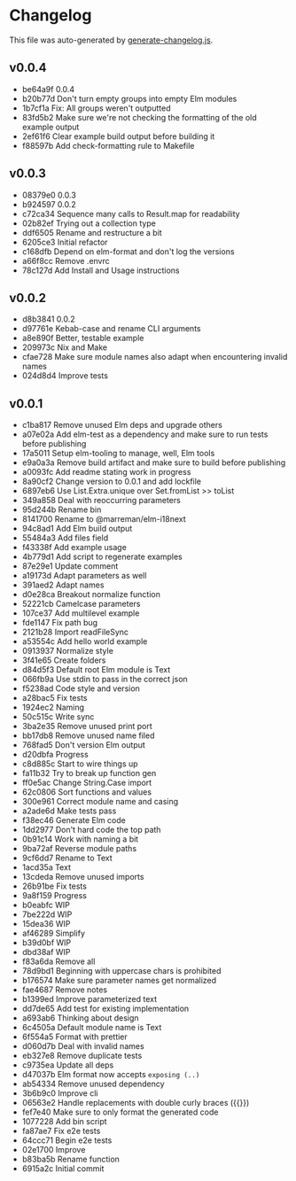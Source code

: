 # Changelog

  This file was auto-generated by [generate-changelog.js](./generate-changelog.js).

  ## v0.0.4

- be64a9f 0.0.4
- b20b77d Don't turn empty groups into empty Elm modules
- 1b7cf1a Fix: All groups weren't outputted
- 83fd5b2 Make sure we're not checking the formatting of the old example output
- 2ef61f6 Clear example build output before building it
- f88597b Add check-formatting rule to Makefile

## v0.0.3

- 08379e0 0.0.3
- b924597 0.0.2
- c72ca34 Sequence many calls to Result.map for readability
- 02b82ef Trying out a collection type
- ddf6505 Rename and restructure a bit
- 6205ce3 Initial refactor
- c168dfb Depend on elm-format and don't log the versions
- a66f8cc Remove .envrc
- 78c127d Add Install and Usage instructions

## v0.0.2

- d8b3841 0.0.2
- d97761e Kebab-case and rename CLI arguments
- a8e890f Better, testable example
- 209973c Nix and Make
- cfae728 Make sure module names also adapt when encountering invalid names
- 024d8d4 Improve tests

## v0.0.1

- c1ba817 Remove unused Elm deps and upgrade others
- a07e02a Add elm-test as a dependency and make sure to run tests before publishing
- 17a5011 Setup elm-tooling to manage, well, Elm tools
- e9a0a3a Remove build artifact and make sure to build before publishing
- a0093fc Add readme stating work in progress
- 8a90cf2 Change version to 0.0.1 and add lockfile
- 6897eb6 Use List.Extra.unique over Set.fromList >> toList
- 349a858 Deal with reoccurring parameters
- 95d244b Rename bin
- 8141700 Rename to @marreman/elm-i18next
- 94c8ad1 Add Elm build output
- 55484a3 Add files field
- f43338f Add example usage
- 4b779d1 Add script to regenerate examples
- 87e29e1 Update comment
- a19173d Adapt parameters as well
- 391aed2 Adapt names
- d0e28ca Breakout normalize function
- 52221cb Camelcase parameters
- 107ce37 Add multilevel example
- fde1147 Fix path bug
- 2121b28 Import readFileSync
- a53554c Add hello world example
- 0913937 Normalize style
- 3f41e65 Create folders
- d84d5f3 Default root Elm module is Text
- 066fb9a Use stdin to pass in the correct json
- f5238ad Code style and version
- a28bac5 Fix tests
- 1924ec2 Naming
- 50c515c Write sync
- 3ba2e35 Remove unused print port
- bb17db8 Remove unused name filed
- 768fad5 Don't version Elm output
- d20dbfa Progress
- c8d885c Start to wire things up
- fa11b32 Try to break up function gen
- ff0e5ac Change String.Case import
- 62c0806 Sort functions and values
- 300e961 Correct module name and casing
- a2ade6d Make tests pass
- f38ec46 Generate Elm code
- 1dd2977 Don't hard code the top path
- 0b91c14 Work with naming a bit
- 9ba72af Reverse module paths
- 9cf6dd7 Rename to Text
- 1acd35a Text
- 13cdeda Remove unused imports
- 26b91be Fix tests
- 9a8f159 Progress
- b0eabfc WIP
- 7be222d WIP
- 15dea36 WIP
- af46289 Simplify
- b39d0bf WIP
- dbd38af WIP
- f83a6da Remove all
- 78d9bd1 Beginning with uppercase chars is prohibited
- b176574 Make sure parameter names get normalized
- fae4687 Remove notes
- b1399ed Improve parameterized text
- dd7de65 Add test for existing implementation
- a693ab6 Thinking about design
- 6c4505a Default module name is Text
- 6f554a5 Format with prettier
- d060d7b Deal with invalid names
- eb327e8 Remove duplicate tests
- c9735ea Update all deps
- d47037b Elm format now accepts `exposing (..)`
- ab54334 Remove unused dependency
- 3b6b9c0 Improve cli
- 06563e2 Handle replacements with double curly braces ({{}})
- fef7e40 Make sure to only format the generated code
- 1077228 Add bin script
- fa87ae7 Fix e2e tests
- 64ccc71 Begin e2e tests
- 02e1700 Improve
- b83ba5b Rename function
- 6915a2c Initial commit